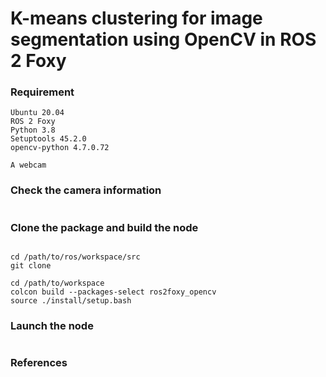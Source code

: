# K-means clustering for image segmentation using OpenCV in ROS 2 Foxy

### Requirement
```
Ubuntu 20.04
ROS 2 Foxy
Python 3.8
Setuptools 45.2.0
opencv-python 4.7.0.72

A webcam
```
### Check the camera information
```
```

### Clone the package and build the node
```

cd /path/to/ros/workspace/src
git clone 

cd /path/to/workspace
colcon build --packages-select ros2foxy_opencv
source ./install/setup.bash
```

### Launch the node 
```
```

### References
```

